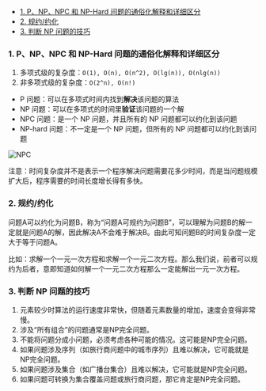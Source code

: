 - [1. P、NP、NPC 和 NP-Hard 问题的通俗化解释和详细区分](#1-pnpnpc-和-np-hard-问题的通俗化解释和详细区分)
- [2. 规约/约化](#2-规约约化)
- [3. 判断 NP 问题的技巧](#3-判断-np-问题的技巧)

### 1. P、NP、NPC 和 NP-Hard 问题的通俗化解释和详细区分


1. 多项式级的复杂度：`O(1), O(n), O(n^2), O(lg(n)), O(nlg(n))`
2. 非多项式级的复杂度：`O(2^n), O(n!)`



- P 问题：可以在多项式时间内找到**解决**该问题的算法
- NP 问题：可以在多项式的时间里**验证**该问题的一个解
- NPC 问题：是一个 NP 问题，并且所有的 NP 问题都可以约化到该问题
- NP-hard 问题：不一定是一个 NP 问题，但所有的 NP 问题都可以约化到该问题

![NPC](/imgs/npc.png)


注意：时间复杂度并不是表示一个程序解决问题需要花多少时间，而是当问题规模扩大后，程序需要的时间长度增长得有多快。

### 2. 规约/约化
问题A可以约化为问题B，称为“问题A可规约为问题B”，可以理解为问题B的解一定就是问题A的解，因此解决A不会难于解决B。由此可知问题B的时间复杂度一定大于等于问题A。

比如：求解一个一元一次方程和求解一个一元二次方程。那么我们说，前者可以规约为后者，意即知道如何解一个一元二次方程那么一定能解出一元一次方程。

### 3. 判断 NP 问题的技巧
1. 元素较少时算法的运行速度非常快，但随着元素数量的增加，速度会变得非常慢。
2. 涉及“所有组合”的问题通常是NP完全问题。
3. 不能将问题分成小问题，必须考虑各种可能的情况。这可能是NP完全问题。
4. 如果问题涉及序列（如旅行商问题中的城市序列）且难以解决，它可能就是NP完全问题。
5. 如果问题涉及集合（如广播台集合）且难以解决，它可能就是NP完全问题。
6. 如果问题可转换为集合覆盖问题或旅行商问题，那它肯定是NP完全问题。
